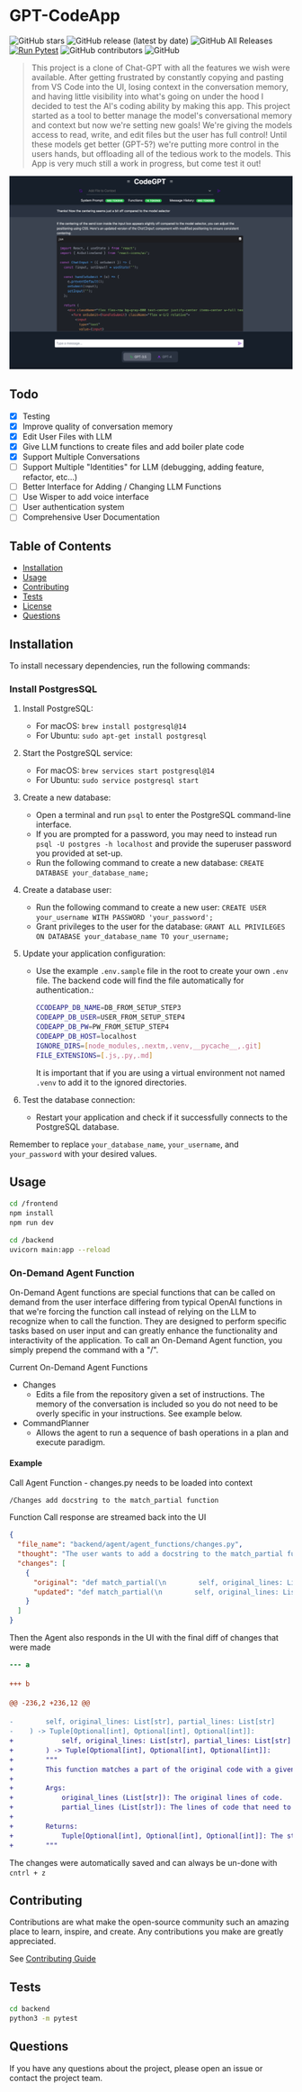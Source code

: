 # GPT-CodeApp

![GitHub stars](https://img.shields.io/github/stars/blazickjp/GPT-CodeApp?style=social) ![GitHub release (latest by date)](https://img.shields.io/github/v/release/blazickjp/GPT-CodeApp) ![GitHub All Releases](https://img.shields.io/github/downloads/blazickjp/GPT-CodeApp/total) [![Run Pytest](https://github.com/blazickjp/GPT-CodeApp/actions/workflows/pytest_ubuntu.yml/badge.svg)](https://github.com/blazickjp/GPT-CodeApp/actions/workflows/pytest_ubuntu.yml) ![GitHub contributors](https://img.shields.io/github/contributors/blazickjp/GPT-CodeApp) ![GitHub](https://img.shields.io/github/license/blazickjp/GPT-CodeApp)




> This project is a clone of Chat-GPT with all the features we wish were available. After getting frustrated by constantly copying and pasting from VS Code into the UI, losing context in the conversation memory, and having little visibility into what's going on under the hood I decided to test the AI's coding ability by making this app. This project started as a tool to better manage the model's conversational memory and context but now we're setting new goals! We're giving the models access to read, write, and edit files but the user has full control! Until these models get better (GPT-5?) we're putting more control in the users hands, but offloading all of the tedious work to the models. This App is very much still a work in progress, but come test it out!

![](images/Snip20230801_3.png)

## Todo

- [x] Testing
- [x] Improve quality of conversation memory
- [x] Edit User Files with LLM
- [x] Give LLM functions to create files and add boiler plate code
- [x] Support Multiple Conversations
- [ ] Support Multiple "Identities" for LLM (debugging, adding feature, refactor, etc...)
- [ ] Better Interface for Adding / Changing LLM Functions
- [ ] Use Wisper to add voice interface
- [ ] User authentication system
- [ ] Comprehensive User Documentation

## Table of Contents

- [Installation](#installation)
- [Usage](#usage)
- [Contributing](#contributing)
- [Tests](#tests)
- [License](#license)
- [Questions](#questions)

## Installation

To install necessary dependencies, run the following commands:

### Install PostgresSQL
1. Install PostgreSQL: 
   - For macOS: `brew install postgresql@14`
   - For Ubuntu: `sudo apt-get install postgresql`

2. Start the PostgreSQL service:
   - For macOS: `brew services start postgresql@14`
   - For Ubuntu: `sudo service postgresql start`

3. Create a new database:
   - Open a terminal and run `psql` to enter the PostgreSQL command-line interface.
   - If you are prompted for a password, you may need to instead run `psql -U postgres -h localhost` and provide the superuser password you provided at set-up.
   - Run the following command to create a new database: `CREATE DATABASE your_database_name;`

4. Create a database user:
   - Run the following command to create a new user: `CREATE USER your_username WITH PASSWORD 'your_password';`
   - Grant privileges to the user for the database: `GRANT ALL PRIVILEGES ON DATABASE your_database_name TO your_username;`

5. Update your application configuration:
   - Use the example `.env.sample` file in the root to create your own `.env` file. The backend code will find the file automatically for authentication.:
      ```sh
      CCODEAPP_DB_NAME=DB_FROM_SETUP_STEP3
      CODEAPP_DB_USER=USER_FROM_SETUP_STEP4
      CODEAPP_DB_PW=PW_FROM_SETUP_STEP4
      CODEAPP_DB_HOST=localhost
      IGNORE_DIRS=[node_modules,.nextm,.venv,__pycache__,.git]
      FILE_EXTENSIONS=[.js,.py,.md]
      ```
      It is important that if you are using a virtual environment not named `.venv` to add it to the ignored directories.

6. Test the database connection:
   - Restart your application and check if it successfully connects to the PostgreSQL database.

Remember to replace `your_database_name`, `your_username`, and `your_password` with your desired values.

## Usage

```bash
cd /frontend
npm install
npm run dev
```

```bash
cd /backend
uvicorn main:app --reload
```

### On-Demand Agent Function

On-Demand Agent functions are special functions that can be called on demand from the user interface differing from typical OpenAI functions in that we're forcing the function call instead of relying on the LLM to recognize when to call the function. They are designed to perform specific tasks based on user input and can greatly enhance the functionality and interactivity of the application. To call an On-Demand Agent function, you simply prepend the command with a "/".

Current On-Demand Agent Functions

 - Changes
   - Edits a file from the repository given a set of instructions. The memory of the conversation is included so you do not need
   to be overly specific in your instructions. See example below.
- CommandPlanner
   - Allows the agent to run a sequence of bash operations in a plan and execute paradigm.

#### Example

Call Agent Function - changes.py needs to be loaded into context

```
/Changes add docstring to the match_partial function
```

Function Call response are streamed back into the UI

```json
{
  "file_name": "backend/agent/agent_functions/changes.py",
  "thought": "The user wants to add a docstring to the match_partial function. Docstrings are important for code readability and maintainability, as they explain the purpose of a function, its arguments, and its return value.",
  "changes": [
    {
      "original": "def match_partial(\n        self, original_lines: List[str], partial_lines: List[str]\n    ) -> Tuple[Optional[int], Optional[int], Optional[int]]:",
      "updated": "def match_partial(\n        self, original_lines: List[str], partial_lines: List[str]\n    ) -> Tuple[Optional[int], Optional[int], Optional[int]]:\n    \"\"\"\n    This function matches a part of the original code with a given part.\n\n    Args:\n        original_lines (List[str]): The original lines of code.\n        partial_lines (List[str]): The lines of code that need to be matched.\n\n    Returns:\n        Tuple[Optional[int], Optional[int], Optional[int]]: The start and end indices of the match in the original code and the number of leading spaces in the matched part.\n    \"\"\""
    }
  ]
}
```

Then the Agent also responds in the UI with the final diff of changes that were made

```diff
--- a

+++ b

@@ -236,2 +236,12 @@

-        self, original_lines: List[str], partial_lines: List[str]
-    ) -> Tuple[Optional[int], Optional[int], Optional[int]]:
+            self, original_lines: List[str], partial_lines: List[str]
+        ) -> Tuple[Optional[int], Optional[int], Optional[int]]:
+        """
+        This function matches a part of the original code with a given part.
+    
+        Args:
+            original_lines (List[str]): The original lines of code.
+            partial_lines (List[str]): The lines of code that need to be matched.
+    
+        Returns:
+            Tuple[Optional[int], Optional[int], Optional[int]]: The start and end indices of the match in the original code and the number of leading spaces in the matched part.
+        """
```

The changes were automatically saved and can always be un-done with `cntrl + z`

## Contributing

Contributions are what make the open-source community such an amazing place to learn, inspire, and create. Any contributions you make are greatly appreciated.

See [Contributing Guide](CONTRIBUTING.md)

## Tests

```bash
cd backend
python3 -m pytest 
```

## Questions

If you have any questions about the project, please open an issue or contact the project team.

